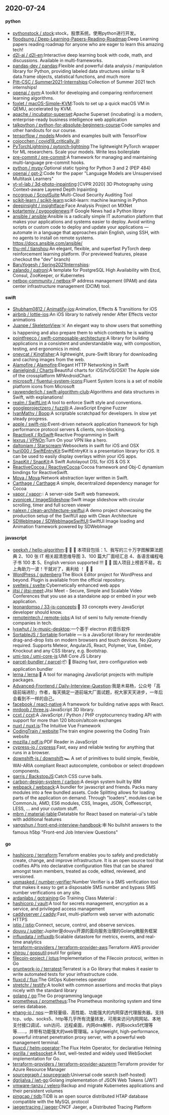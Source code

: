 ## 2020-07-24

#### python
* [pythonstock / stock](https://github.com/pythonstock/stock):stock，股票系统。使用python进行开发。
* [floodsung / Deep-Learning-Papers-Reading-Roadmap](https://github.com/floodsung/Deep-Learning-Papers-Reading-Roadmap):Deep Learning papers reading roadmap for anyone who are eager to learn this amazing tech!
* [d2l-ai / d2l-en](https://github.com/d2l-ai/d2l-en):Interactive deep learning book with code, math, and discussions. Available in multi-frameworks.
* [pandas-dev / pandas](https://github.com/pandas-dev/pandas):Flexible and powerful data analysis / manipulation library for Python, providing labeled data structures similar to R data.frame objects, statistical functions, and much more
* [Pitt-CSC / Summer2021-Internships](https://github.com/Pitt-CSC/Summer2021-Internships):Collection of Summer 2021 tech internships!
* [openai / gym](https://github.com/openai/gym):A toolkit for developing and comparing reinforcement learning algorithms.
* [foxlet / macOS-Simple-KVM](https://github.com/foxlet/macOS-Simple-KVM):Tools to set up a quick macOS VM in QEMU, accelerated by KVM.
* [apache / incubator-superset](https://github.com/apache/incubator-superset):Apache Superset (incubating) is a modern, enterprise-ready business intelligence web application
* [talkpython / python-for-absolute-beginners-course](https://github.com/talkpython/python-for-absolute-beginners-course):Code samples and other handouts for our course.
* [tensorflow / models](https://github.com/tensorflow/models):Models and examples built with TensorFlow
* [cojocchen / covid19_critically_ill](https://github.com/cojocchen/covid19_critically_ill):
* [PyTorchLightning / pytorch-lightning](https://github.com/PyTorchLightning/pytorch-lightning):The lightweight PyTorch wrapper for ML researchers. Scale your models. Write less boilerplate
* [pre-commit / pre-commit](https://github.com/pre-commit/pre-commit):A framework for managing and maintaining multi-language pre-commit hooks.
* [python / mypy](https://github.com/python/mypy):Optional static typing for Python 3 and 2 (PEP 484)
* [openai / gpt-2](https://github.com/openai/gpt-2):Code for the paper "Language Models are Unsupervised Multitask Learners"
* [vt-vl-lab / 3d-photo-inpainting](https://github.com/vt-vl-lab/3d-photo-inpainting):[CVPR 2020] 3D Photography using Context-aware Layered Depth Inpainting
* [nccgroup / ScoutSuite](https://github.com/nccgroup/ScoutSuite):Multi-Cloud Security Auditing Tool
* [scikit-learn / scikit-learn](https://github.com/scikit-learn/scikit-learn):scikit-learn: machine learning in Python
* [deepinsight / insightface](https://github.com/deepinsight/insightface):Face Analysis Project on MXNet
* [kotartemiy / pygooglenews](https://github.com/kotartemiy/pygooglenews):If Google News had a Python library
* [ansible / ansible](https://github.com/ansible/ansible):Ansible is a radically simple IT automation platform that makes your applications and systems easier to deploy. Avoid writing scripts or custom code to deploy and update your applications — automate in a language that approaches plain English, using SSH, with no agents to install on remote systems. https://docs.ansible.com/ansible/
* [thu-ml / tianshou](https://github.com/thu-ml/tianshou):An elegant, flexible, and superfast PyTorch deep reinforcement learning platform. (For previewed features, please checkout the "dev" branch)
* [BaruYogesh / Spring2021Internships](https://github.com/BaruYogesh/Spring2021Internships):
* [zalando / patroni](https://github.com/zalando/patroni):A template for PostgreSQL High Availability with Etcd, Consul, ZooKeeper, or Kubernetes
* [netbox-community / netbox](https://github.com/netbox-community/netbox):IP address management (IPAM) and data center infrastructure management (DCIM) tool.

#### swift
* [Shubham0812 / Animatify-ios](https://github.com/Shubham0812/Animatify-ios):Animation, Effects & Transitions for iOS
* [airbnb / lottie-ios](https://github.com/airbnb/lottie-ios):An iOS library to natively render After Effects vector animations
* [Juanpe / SkeletonView](https://github.com/Juanpe/SkeletonView):☠️
An elegant way to show users that something is happening and also prepare them to which contents he is waiting
* [pointfreeco / swift-composable-architecture](https://github.com/pointfreeco/swift-composable-architecture):A library for building applications in a consistent and understandable way, with composition, testing, and ergonomics in mind.
* [onevcat / Kingfisher](https://github.com/onevcat/Kingfisher):A lightweight, pure-Swift library for downloading and caching images from the web.
* [Alamofire / Alamofire](https://github.com/Alamofire/Alamofire):Elegant HTTP Networking in Swift
* [danielgindi / Charts](https://github.com/danielgindi/Charts):Beautiful charts for iOS/tvOS/OSX! The Apple side of the crossplatform MPAndroidChart.
* [microsoft / fluentui-system-icons](https://github.com/microsoft/fluentui-system-icons):Fluent System Icons is a set of mobile platform icons from Microsoft
* [raywenderlich / swift-algorithm-club](https://github.com/raywenderlich/swift-algorithm-club):Algorithms and data structures in Swift, with explanations!
* [realm / SwiftLint](https://github.com/realm/SwiftLint):A tool to enforce Swift style and conventions.
* [googleprojectzero / fuzzilli](https://github.com/googleprojectzero/fuzzilli):A JavaScript Engine Fuzzer
* [IvanMathy / Boop](https://github.com/IvanMathy/Boop):A scriptable scratchpad for developers. In slow yet steady progress.
* [apple / swift-nio](https://github.com/apple/swift-nio):Event-driven network application framework for high performance protocol servers & clients, non-blocking.
* [ReactiveX / RxSwift](https://github.com/ReactiveX/RxSwift):Reactive Programming in Swift
* [lexrus / VPNOn](https://github.com/lexrus/VPNOn):Turn On your VPN like a hero.
* [daltoniam / Starscream](https://github.com/daltoniam/Starscream):Websockets in swift for iOS and OSX
* [huri000 / SwiftEntryKit](https://github.com/huri000/SwiftEntryKit):SwiftEntryKit is a presentation library for iOS. It can be used to easily display overlays within your iOS apps.
* [SnapKit / SnapKit](https://github.com/SnapKit/SnapKit):A Swift Autolayout DSL for iOS & OS X
* [ReactiveCocoa / ReactiveCocoa](https://github.com/ReactiveCocoa/ReactiveCocoa):Cocoa framework and Obj-C dynamism bindings for ReactiveSwift.
* [Moya / Moya](https://github.com/Moya/Moya):Network abstraction layer written in Swift.
* [Carthage / Carthage](https://github.com/Carthage/Carthage):A simple, decentralized dependency manager for Cocoa
* [vapor / vapor](https://github.com/vapor/vapor):💧
A server-side Swift web framework.
* [zvonicek / ImageSlideshow](https://github.com/zvonicek/ImageSlideshow):Swift image slideshow with circular scrolling, timer and full screen viewer
* [nalexn / clean-architecture-swiftui](https://github.com/nalexn/clean-architecture-swiftui):A demo project showcasing the production setup of the SwiftUI app with Clean Architecture
* [SDWebImage / SDWebImageSwiftUI](https://github.com/SDWebImage/SDWebImageSwiftUI):SwiftUI Image loading and Animation framework powered by SDWebImage

#### javascript
* [geekxh / hello-algorithm](https://github.com/geekxh/hello-algorithm):🙈
🙉
🙊
本项目包括：1、我写的三十万字图解算法题典 2、100 张 IT 相关超清思维导图 3、100 篇大厂面经汇总 4、各语言编程电子书 100 本 5、English version supported !!!
🚀
🚀
国人项目上榜首不易，右上角助力一波！干就对了，奥利给 ！
🚀
🚀
* [WordPress / gutenberg](https://github.com/WordPress/gutenberg):The Block Editor project for WordPress and beyond. Plugin is available from the official repository.
* [sveltejs / svelte](https://github.com/sveltejs/svelte):Cybernetically enhanced web apps
* [jitsi / jitsi-meet](https://github.com/jitsi/jitsi-meet):Jitsi Meet - Secure, Simple and Scalable Video Conferences that you use as a standalone app or embed in your web application.
* [leonardomso / 33-js-concepts](https://github.com/leonardomso/33-js-concepts):📜
33 concepts every JavaScript developer should know.
* [remoteintech / remote-jobs](https://github.com/remoteintech/remote-jobs):A list of semi to fully remote-friendly companies in tech.
* [lyswhut / lx-music-desktop](https://github.com/lyswhut/lx-music-desktop):一个基于 electron 的音乐软件
* [SortableJS / Sortable](https://github.com/SortableJS/Sortable):Sortable — is a JavaScript library for reorderable drag-and-drop lists on modern browsers and touch devices. No jQuery required. Supports Meteor, AngularJS, React, Polymer, Vue, Ember, Knockout and any CSS library, e.g. Bootstrap.
* [umi-top / umi-core-js](https://github.com/umi-top/umi-core-js):UMI Core JS Library
* [parcel-bundler / parcel](https://github.com/parcel-bundler/parcel):📦
🚀
Blazing fast, zero configuration web application bundler
* [lerna / lerna](https://github.com/lerna/lerna):🐉
A tool for managing JavaScript projects with multiple packages.
* [Advanced-Frontend / Daily-Interview-Question](https://github.com/Advanced-Frontend/Daily-Interview-Question):我是木易杨，公众号「高级前端进阶」作者，每天搞定一道前端大厂面试题，祝大家天天进步，一年后会看到不一样的自己。
* [facebook / react-native](https://github.com/facebook/react-native):A framework for building native apps with React.
* [mrdoob / three.js](https://github.com/mrdoob/three.js):JavaScript 3D library.
* [ccxt / ccxt](https://github.com/ccxt/ccxt):A JavaScript / Python / PHP cryptocurrency trading API with support for more than 120 bitcoin/altcoin exchanges
* [nuxt / nuxt.js](https://github.com/nuxt/nuxt.js):The Intuitive Vue Framework
* [CodingTrain / website](https://github.com/CodingTrain/website):The train engine powering the Coding Train website
* [mozilla / pdf.js](https://github.com/mozilla/pdf.js):PDF Reader in JavaScript
* [cypress-io / cypress](https://github.com/cypress-io/cypress):Fast, easy and reliable testing for anything that runs in a browser.
* [downshift-js / downshift](https://github.com/downshift-js/downshift):🏎
A set of primitives to build simple, flexible, WAI-ARIA compliant React autocomplete, combobox or select dropdown components.
* [garris / BackstopJS](https://github.com/garris/BackstopJS):Catch CSS curve balls.
* [carbon-design-system / carbon](https://github.com/carbon-design-system/carbon):A design system built by IBM
* [webpack / webpack](https://github.com/webpack/webpack):A bundler for javascript and friends. Packs many modules into a few bundled assets. Code Splitting allows for loading parts of the application on demand. Through "loaders", modules can be CommonJs, AMD, ES6 modules, CSS, Images, JSON, Coffeescript, LESS, ... and your custom stuff.
* [mbrn / material-table](https://github.com/mbrn/material-table):Datatable for React based on material-ui's table with additional features
* [yangshun / front-end-interview-handbook](https://github.com/yangshun/front-end-interview-handbook):🕸
No bullshit answers to the famous h5bp "Front-end Job Interview Questions"

#### go
* [hashicorp / terraform](https://github.com/hashicorp/terraform):Terraform enables you to safely and predictably create, change, and improve infrastructure. It is an open source tool that codifies APIs into declarative configuration files that can be shared amongst team members, treated as code, edited, reviewed, and versioned.
* [upmasked / number-verifier](https://github.com/upmasked/number-verifier):Number Verifier is a SMS verification tool that makes it easy to get a disposable SMS number and bypass SMS number verifications on any site.
* [ardanlabs / gotraining](https://github.com/ardanlabs/gotraining):Go Training Class Material :
* [hashicorp / vault](https://github.com/hashicorp/vault):A tool for secrets management, encryption as a service, and privileged access management
* [caddyserver / caddy](https://github.com/caddyserver/caddy):Fast, multi-platform web server with automatic HTTPS
* [istio / istio](https://github.com/istio/istio):Connect, secure, control, and observe services.
* [douyu / jupiter](https://github.com/douyu/jupiter):Jupiter是douyu开源的面向服务治理的Golang微服务框架
* [influxdata / influxdb](https://github.com/influxdata/influxdb):Scalable datastore for metrics, events, and real-time analytics
* [terraform-providers / terraform-provider-aws](https://github.com/terraform-providers/terraform-provider-aws):Terraform AWS provider
* [shirou / gopsutil](https://github.com/shirou/gopsutil):psutil for golang
* [filecoin-project / lotus](https://github.com/filecoin-project/lotus):Implementation of the Filecoin protocol, written in Go
* [gruntwork-io / terratest](https://github.com/gruntwork-io/terratest):Terratest is a Go library that makes it easier to write automated tests for your infrastructure code.
* [fluxcd / flux](https://github.com/fluxcd/flux):The GitOps Kubernetes operator
* [stretchr / testify](https://github.com/stretchr/testify):A toolkit with common assertions and mocks that plays nicely with the standard library
* [golang / go](https://github.com/golang/go):The Go programming language
* [prometheus / prometheus](https://github.com/prometheus/prometheus):The Prometheus monitoring system and time series database.
* [ehang-io / nps](https://github.com/ehang-io/nps):一款轻量级、高性能、功能强大的内网穿透代理服务器。支持tcp、udp、socks5、http等几乎所有流量转发，可用来访问内网网站、本地支付接口调试、ssh访问、远程桌面，内网dns解析、内网socks5代理等等……，并带有功能强大的web管理端。a lightweight, high-performance, powerful intranet penetration proxy server, with a powerful web management terminal.
* [fluxcd / helm-operator](https://github.com/fluxcd/helm-operator):The Flux Helm Operator, for declarative Helming
* [gorilla / websocket](https://github.com/gorilla/websocket):A fast, well-tested and widely used WebSocket implementation for Go.
* [terraform-providers / terraform-provider-azurerm](https://github.com/terraform-providers/terraform-provider-azurerm):Terraform provider for Azure Resource Manager
* [sourcegraph / sourcegraph](https://github.com/sourcegraph/sourcegraph):Universal code search (self-hosted)
* [dgrijalva / jwt-go](https://github.com/dgrijalva/jwt-go):Golang implementation of JSON Web Tokens (JWT)
* [vmware-tanzu / velero](https://github.com/vmware-tanzu/velero):Backup and migrate Kubernetes applications and their persistent volumes
* [pingcap / tidb](https://github.com/pingcap/tidb):TiDB is an open source distributed HTAP database compatible with the MySQL protocol
* [jaegertracing / jaeger](https://github.com/jaegertracing/jaeger):CNCF Jaeger, a Distributed Tracing Platform
